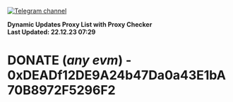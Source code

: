 [![Telegram channel](https://img.shields.io/endpoint?url=https://runkit.io/damiankrawczyk/telegram-badge/branches/master?url=https://t.me/n4z4v0d)](https://t.me/n4z4v0d) 

**Dynamic Updates Proxy List with Proxy Checker**  
**Last Updated: 22.12.23 07:29**

# DONATE (_any evm_) - 0xDEADf12DE9A24b47Da0a43E1bA70B8972F5296F2
